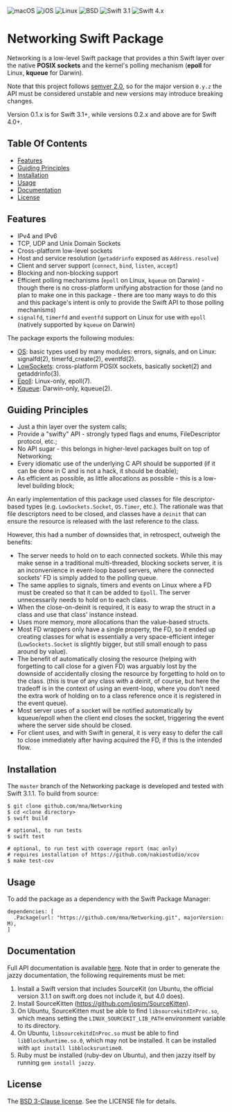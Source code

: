 ![macOS](https://img.shields.io/badge/os-macOS-green.svg?style=flat-square)
![iOS](https://img.shields.io/badge/os-iOS-green.svg?style=flat-square)
![Linux](https://img.shields.io/badge/os-linux-green.svg?style=flat-square)
![BSD](https://img.shields.io/badge/license-BSD-blue.svg?style=flat-square)
![Swift 3.1](https://img.shields.io/badge/Swift-version_3.1-orange.svg?style=flat-square)
![Swift 4.x](https://img.shields.io/badge/Swift-version_4.0-orange.svg?style=flat-square)

# Networking Swift Package

Networking is a low-level Swift package that provides a thin Swift layer over the native **POSIX sockets** and the kernel's polling mechanism (**epoll** for Linux, **kqueue** for Darwin).

Note that this project follows [semver 2.0][semver], so for the major version `0.y.z` the API must be considered unstable and new versions may introduce breaking changes.

Version 0.1.x is for Swift 3.1+, while versions 0.2.x and above are for Swift 4.0+.

## Table Of Contents

- [Features](#features)
- [Guiding Principles](#guiding-principles)
- [Installation](#installation)
- [Usage](#usage)
- [Documentation](#documentation)
- [License](#license)

## Features

* IPv4 and IPv6
* TCP, UDP and Unix Domain Sockets
* Cross-platform low-level sockets
* Host and service resolution (`getaddrinfo` exposed as `Address.resolve`)
* Client and server support (`connect`, `bind`, `listen`, `accept`)
* Blocking and non-blocking support
* Efficient polling mechanisms (`epoll` on Linux, `kqueue` on Darwin) - though there is no cross-platform unifying abstraction for those (and no plan to make one in this package - there are too many ways to do this and this package's intent is only to provide the Swift API to those polling mechanisms)
* `signalfd`, `timerfd` and `eventfd` support on Linux for use with `epoll` (natively supported by `kqueue` on Darwin)

The package exports the following modules:

* [OS][os]: basic types used by many modules: errors, signals, and on Linux: signalfd(2), timerfd\_create(2), eventfd(2).
* [LowSockets][lowsockets]: cross-platform POSIX sockets, basically socket(2) and getaddrinfo(3).
* [Epoll][epoll]: Linux-only, epoll(7).
* [Kqueue][kqueue]: Darwin-only, kqueue(2).

## Guiding Principles

* Just a thin layer over the system calls;
* Provide a "swifty" API - strongly typed flags and enums, FileDescriptor protocol, etc.;
* No API sugar - this belongs in higher-level packages built on top of Networking;
* Every idiomatic use of the underlying C API should be supported (if it can be done in C and is not a hack, it should be doable);
* As efficient as possible, as little allocations as possible - this is a low-level building block;

An early implementation of this package used classes for file descriptor-based types (e.g. `LowSockets.Socket`, `OS.Timer`, etc.). The rationale was that file descriptors need to be closed, and classes have a `deinit` that can ensure the resource is released with the last reference to the class.

However, this had a number of downsides that, in retrospect, outweigh the benefits:

* The server needs to hold on to each connected sockets. While this may make sense in a traditional multi-threaded, blocking sockets server, it is an inconvenience in event-loop based servers, where the connected sockets' FD is simply added to the polling queue.
* The same applies to signals, timers and events on Linux where a FD must be created so that it can be added to `Epoll`. The server unnecessarily needs to hold on to each class.
* When the close-on-deinit is required, it is easy to wrap the struct in a class and use that class' instance instead.
* Uses more memory, more allocations than the value-based structs.
* Most FD wrappers only have a single property, the FD, so it ended up creating classes for what is essentially a very space-efficient integer (`LowSockets.Socket` is slightly bigger, but still small enough to pass around by value).
* The benefit of automatically closing the resource (helping with forgetting to call close for a given FD) was arguably lost by the downside of accidentally closing the resource by forgetting to hold on to the class. (this is true of any class with a deinit, of course, but here the tradeoff is in the context of using an event-loop, where you don't need the extra work of holding on to a class reference once it is registered in the event queue).
* Most server uses of a socket will be notified automatically by kqueue/epoll when the client end closes the socket, triggering the event where the server side should be closed.
* For client uses, and with Swift in general, it is very easy to defer the call to close immediately after having acquired the FD, if this is the intended flow.

## Installation

The `master` branch of the Networking package is developed and tested with Swift 3.1.1. To build from source:

```
$ git clone github.com/mna/Networking
$ cd <clone directory>
$ swift build

# optional, to run tests
$ swift test

# optional, to run test with coverage report (mac only)
# requires installation of https://github.com/nakiostudio/xcov
$ make test-cov
```

## Usage

To add the package as a dependency with the Swift Package Manager:

```
dependencies: [
  .Package(url: "https://github.com/mna/Networking.git", majorVersion: M),
]
```

## Documentation

Full API documentation is available [here][doc]. Note that in order to generate the jazzy documentation, the following requirements must be met:

1. Install a Swift version that includes SourceKit (on Ubuntu, the official version 3.1.1 on swift.org does not include it, but 4.0 does).
2. Install SourceKitten (https://github.com/jpsim/SourceKitten).
3. On Ubuntu, SourceKitten must be able to find `libsourcekitdInProc.so`, which means setting the `LINUX_SOURCEKIT_LIB_PATH` environment variable to its directory.
4. On Ubuntu, `libsourcekitdInProc.so` must be able to find `libBlocksRuntime.so.0`, which may not be installed. It can be installed with `apt install libblocksruntime0`.
5. Ruby must be installed (ruby-dev on Ubuntu), and then jazzy itself by running `gem install jazzy`.

## License

The [BSD 3-Clause license][bsd]. See the LICENSE file for details.

[bsd]: http://opensource.org/licenses/BSD-3-Clause
[doc]: http://mna.github.io/Networking
[os]: http://mna.github.io/Networking/OS
[lowsockets]: http://mna.github.io/Networking/LowSockets
[epoll]: http://mna.github.io/Networking/Epoll
[kqueue]: http://mna.github.io/Networking/Kqueue
[semver]: http://semver.org/spec/v2.0.0.html

